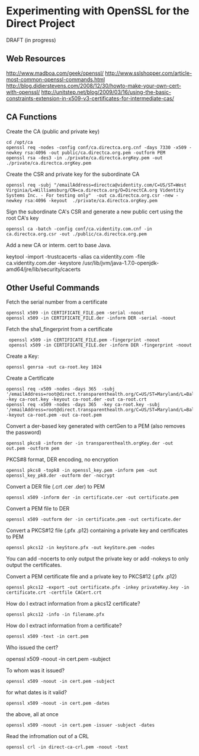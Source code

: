 Experimenting with OpenSSL for the Direct Project
=================================================

DRAFT (in progress)



Web Resources
-------------

http://www.madboa.com/geek/openssl/
http://www.sslshopper.com/article-most-common-openssl-commands.html
http://blog.didierstevens.com/2008/12/30/howto-make-your-own-cert-with-openssl/
http://unitstep.net/blog/2009/03/16/using-the-basic-constraints-extension-in-x509-v3-certificates-for-intermediate-cas/




CA Functions
------------



Create the CA (public and private key)


    cd /opt/ca
    openssl req -nodes -config conf/ca.directca.org.cnf -days 7330 -x509 -newkey rsa:4096 -out public/ca.directca.org.pem -outform PEM
    openssl rsa -des3 -in ./private/ca.directca.orgKey.pem -out ./private/ca.directca.orgKey.pem

Create the CSR and private key for the subordinate CA


    openssl req -subj "/emailAddress=directca@videntity.com/C=US/ST=West Virginia/L=Williamsburg/CN=ca.directca.org/O=DirectCA.org Videntity Systems Inc. - For testing only"  -out ca.directca.org.csr -new -newkey rsa:4096 -keyout  ./private/ca.directca.orgKey.pem


Sign the subordinate CA's CSR and generate a new public cert using the root CA's key


    openssl ca -batch -config conf/ca.videntity.com.cnf -in ca.directca.org.csr -out ./public/ca.directca.org.pem





Add a new CA or interm. cert to base Java.

keytool -import -trustcacerts -alias ca.videntity.com -file ca.videntity.com.der -keystore /usr/lib/jvm/java-1.7.0-openjdk-amd64/jre/lib/security/cacerts


Other Useful Commands
---------------------

Fetch the serial number from a certificate
    
    openssl x509 -in CERTIFICATE_FILE.pem -serial -noout
    openssl x509 -in CERTIFICATE_FILE.der -inform DER -serial -noout


Fetch the sha1_fingerprint from a certificate

     openssl x509 -in CERTIFICATE_FILE.pem -fingerprint -noout
     openssl x509 -in CERTIFICATE_FILE.der -inform DER -fingerprint -noout

Create a Key:

    openssl genrsa -out ca-root.key 1024

Create a Certificate

    openssl req -x509 -nodes -days 365  -subj '/emailAddress=root@direct.transparenthealth.org/C=US/ST=Maryland/L=Baltimore/CN=direct.transparenthealth.org/O=TransparentHealth/' -key ca-root.key -keyout ca-root.der -out ca-root.crt
    openssl req -x509 -nodes -days 365  -key ca-root.key -subj '/emailAddress=root@direct.transparenthealth.org/C=US/ST=Maryland/L=Baltimore/CN=direct.transparenthealth.org/O=TransparentHealth/'  -keyout ca-root.pem -out ca-root.pem


Convert a der-based key generated with certGen to a PEM (also removes the password)

    openssl pkcs8 -inform der -in transparenthealth.orgKey.der -out out.pem -outform pem


PKCS#8 format, DER encoding, no encryption

    openssl pkcs8 -topk8 -in openssl_key.pem -inform pem -out openssl_key_pk8.der -outform der -nocrypt

Convert a DER file (.crt .cer .der) to PEM

    openssl x509 -inform der -in certificate.cer -out certificate.pem

Convert a PEM file to DER

    openssl x509 -outform der -in certificate.pem -out certificate.der

Convert a PKCS#12 file (.pfx .p12) containing a private key and certificates to PEM

    openssl pkcs12 -in keyStore.pfx -out keyStore.pem -nodes

You can add -nocerts to only output the private key or add -nokeys to only output the certificates.
    

Convert a PEM certificate file and a private key to PKCS#12 (.pfx .p12)

    openssl pkcs12 -export -out certificate.pfx -inkey privateKey.key -in certificate.crt -certfile CACert.crt

How do I extract information from a pkcs12 certificate?

    openssl pkcs12 -info -in filename.pfx


How do I extract information from a certificate?

    openssl x509 -text -in cert.pem

Who issued the cert?
 
   openssl x509 -noout -in cert.pem -subject

To whom was it issued?

    openssl x509 -noout -in cert.pem -subject
    
for what dates is it valid?

    openssl x509 -noout -in cert.pem -dates

the above, all at once

    openssl x509 -noout -in cert.pem -issuer -subject -dates


Read the infromation out of a CRL

    openssl crl -in direct-ca-crl.pem -noout -text

